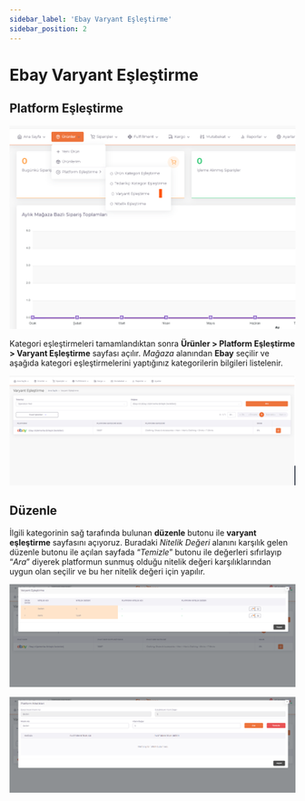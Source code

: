 ```yaml
---
sidebar_label: 'Ebay Varyant Eşleştirme'
sidebar_position: 2
---
```



# Ebay Varyant Eşleştirme 

## Platform Eşleştirme

![EbayProductVariant](../ebay/img/EbayProductVarian.png)

Kategori eşleştirmeleri tamamlandıktan sonra **Ürünler > Platform Eşleştirme > Varyant Eşleştirme** sayfası açılır. *Mağaza* alanından **Ebay** seçilir ve aşağıda kategori eşleştirmelerini yaptığınız kategorilerin bilgileri listelenir. 

![EbayVariantDataList](../ebay/img/EbayVariantDataList.png)

## Düzenle

İlgili kategorinin sağ tarafında bulunan **düzenle** butonu ile **varyant eşleştirme** sayfasını açıyoruz. Buradaki *Nitelik Değeri* alanını karşılık gelen düzenle butonu ile açılan sayfada “*Temizle*” butonu ile değerleri sıfırlayıp “*Ara*” diyerek platformun sunmuş olduğu nitelik değeri karşılıklarından uygun olan seçilir ve bu her nitelik değeri için yapılır. 

![EbayVariantMatchDisplay](../ebay/img/EbayVariantMatchDisplay.png)

![EbayVariantMatchEdit](../ebay/img/EbayVariantMatchEdit.png)


